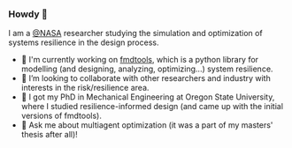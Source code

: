 ### Howdy 👋

I am a [@NASA](https://github.com/nasa) researcher studying the simulation and optimization of systems resilience in the design process.

- 🔭 I'm currently working on [fmdtools](https://github.com/nasa/fmdtools), which is a python library for modelling (and designing, analyzing, optimizing...) system resilience.
- 🤝 I’m looking to collaborate with other researchers and industry with interests in the risk/resilience area.
- 🏫 I got my PhD in Mechanical Engineering at Oregon State University, where I studied resilience-informed design (and came up with the initial versions of fmdtools).
- 💬 Ask me about multiagent optimization (it was a part of my masters' thesis after all)!
